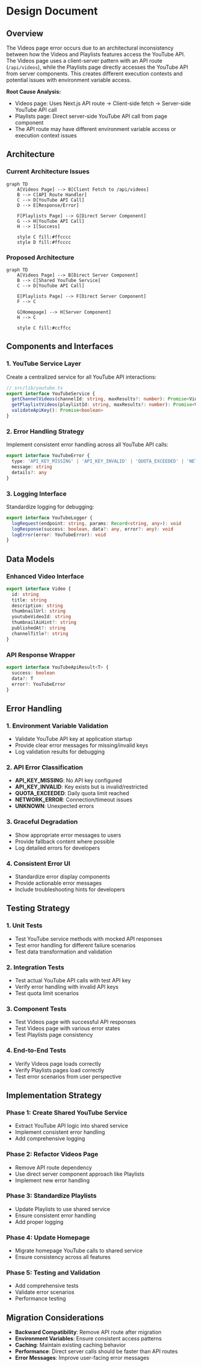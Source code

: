 # Design Document

## Overview

The Videos page error occurs due to an architectural inconsistency between how the Videos and Playlists features access the YouTube API. The Videos page uses a client-server pattern with an API route (`/api/videos`), while the Playlists page directly accesses the YouTube API from server components. This creates different execution contexts and potential issues with environment variable access.

**Root Cause Analysis:**
- Videos page: Uses Next.js API route → Client-side fetch → Server-side YouTube API call
- Playlists page: Direct server-side YouTube API call from page component
- The API route may have different environment variable access or execution context issues

## Architecture

### Current Architecture Issues

```mermaid
graph TD
    A[Videos Page] --> B[Client Fetch to /api/videos]
    B --> C[API Route Handler]
    C --> D[YouTube API Call]
    D --> E[Response/Error]
    
    F[Playlists Page] --> G[Direct Server Component]
    G --> H[YouTube API Call]
    H --> I[Success]
    
    style C fill:#ffcccc
    style D fill:#ffcccc
```

### Proposed Architecture

```mermaid
graph TD
    A[Videos Page] --> B[Direct Server Component]
    B --> C[Shared YouTube Service]
    C --> D[YouTube API Call]
    
    E[Playlists Page] --> F[Direct Server Component]
    F --> C
    
    G[Homepage] --> H[Server Component]
    H --> C
    
    style C fill:#ccffcc
```

## Components and Interfaces

### 1. YouTube Service Layer

Create a centralized service for all YouTube API interactions:

```typescript
// src/lib/youtube.ts
export interface YouTubeService {
  getChannelVideos(channelId: string, maxResults?: number): Promise<Video[]>
  getPlaylistVideos(playlistId: string, maxResults?: number): Promise<Video[]>
  validateApiKey(): Promise<boolean>
}
```

### 2. Error Handling Strategy

Implement consistent error handling across all YouTube API calls:

```typescript
export interface YouTubeError {
  type: 'API_KEY_MISSING' | 'API_KEY_INVALID' | 'QUOTA_EXCEEDED' | 'NETWORK_ERROR' | 'UNKNOWN'
  message: string
  details?: any
}
```

### 3. Logging Interface

Standardize logging for debugging:

```typescript
export interface YouTubeLogger {
  logRequest(endpoint: string, params: Record<string, any>): void
  logResponse(success: boolean, data?: any, error?: any): void
  logError(error: YouTubeError): void
}
```

## Data Models

### Enhanced Video Interface

```typescript
export interface Video {
  id: string
  title: string
  description: string
  thumbnailUrl: string
  youtubeVideoId: string
  thumbnailAiHint?: string
  publishedAt?: string
  channelTitle?: string
}
```

### API Response Wrapper

```typescript
export interface YouTubeApiResult<T> {
  success: boolean
  data?: T
  error?: YouTubeError
}
```

## Error Handling

### 1. Environment Variable Validation

- Validate YouTube API key at application startup
- Provide clear error messages for missing/invalid keys
- Log validation results for debugging

### 2. API Error Classification

- **API_KEY_MISSING**: No API key configured
- **API_KEY_INVALID**: Key exists but is invalid/restricted
- **QUOTA_EXCEEDED**: Daily quota limit reached
- **NETWORK_ERROR**: Connection/timeout issues
- **UNKNOWN**: Unexpected errors

### 3. Graceful Degradation

- Show appropriate error messages to users
- Provide fallback content where possible
- Log detailed errors for developers

### 4. Consistent Error UI

- Standardize error display components
- Provide actionable error messages
- Include troubleshooting hints for developers

## Testing Strategy

### 1. Unit Tests

- Test YouTube service methods with mocked API responses
- Test error handling for different failure scenarios
- Test data transformation and validation

### 2. Integration Tests

- Test actual YouTube API calls with test API key
- Verify error handling with invalid API keys
- Test quota limit scenarios

### 3. Component Tests

- Test Videos page with successful API responses
- Test Videos page with various error states
- Test Playlists page consistency

### 4. End-to-End Tests

- Verify Videos page loads correctly
- Verify Playlists pages load correctly
- Test error scenarios from user perspective

## Implementation Strategy

### Phase 1: Create Shared YouTube Service
- Extract YouTube API logic into shared service
- Implement consistent error handling
- Add comprehensive logging

### Phase 2: Refactor Videos Page
- Remove API route dependency
- Use direct server component approach like Playlists
- Implement new error handling

### Phase 3: Standardize Playlists
- Update Playlists to use shared service
- Ensure consistent error handling
- Add proper logging

### Phase 4: Update Homepage
- Migrate homepage YouTube calls to shared service
- Ensure consistency across all features

### Phase 5: Testing and Validation
- Add comprehensive tests
- Validate error scenarios
- Performance testing

## Migration Considerations

- **Backward Compatibility**: Remove API route after migration
- **Environment Variables**: Ensure consistent access patterns
- **Caching**: Maintain existing caching behavior
- **Performance**: Direct server calls should be faster than API routes
- **Error Messages**: Improve user-facing error messages
